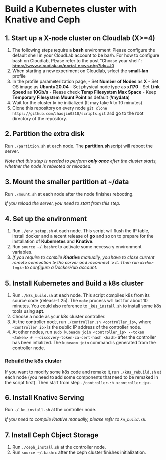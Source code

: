# Build a Kubernetes cluster with Knative and Ceph

## 1. Start up a X-node cluster on Cloudlab (X>=4)

1. The following steps require a **bash** environment. Please configure the default shell in your CloudLab account to be bash. For how to configure bash on Cloudlab, Please refer to the post "Choose your shell": https://www.cloudlab.us/portal-news.php?idx=49
2. When starting a new experiment on Cloudlab, select the **small-lan** profile
3. In the profile parameterization page, - Set **Number of Nodes** as **X** - Set OS image as **Ubuntu 20.04** - Set physical node type as **xI170** - Set **Link Speed** as **10Gb/s** - Please check **Temp Filesystem Max Space** - Keep **Temporary Filesystem Mount Point** as default (**/mydata**)
4. Wait for the cluster to be initialized (It may take 5 to 10 minutes)
5. Clone this repository on every node `git clone https://github.com/chaojin0310/scripts.git` and go to the root directory of the repository.

## 2. Partition the extra disk

Run `./partition.sh` at each node. The **partition.sh** script will reboot the server. 

*Note that this step is needed to perform **only once** after the cluster starts, whether the node is rebooted or reloaded.*

## 3. Mount the smaller partition at ~/data

Run `./mount.sh` at each node after the node finishes rebooting.

*If you reload the server, you need to start from this step.*

## 4. Set up the environment

1. Run `./env_setup.sh` at each node. This script will flush the IP table, install docker and a recent release of **go** and so on to prepare for the installation of **Kubernetes** and **Knative**.
2. Run `source ~/.bashrc` to activate some necessary environment variables.
3. *If you require to compile **Knative** manually, you have to close current remote connection to the server and reconnect to it. Then run `docker login` to configure a DockerHub account.*

## 5. Install Kubernetes and Build a k8s cluster

1. Run `./k8s_build.sh` at each node. This script compiles k8s from its source code (release-1.25). The `make` process will last for about 10 minutes. You could also reference to `_k8s_install.sh` to install some k8s tools using **apt**.
2. Choose a node as your k8s cluster controller. 
3. At the controller node, run `./controller.sh <controller_ip>`, where `<controller_ip>` is the public IP address of the controller node.
4. At other nodes, run `sudo kubeadm join <controller_ip> --token <token> # --discovery-token-ca-cert-hash <hash>` after the controller has been intialized. The `kubeadm join` command is generated from the controller node.

### Rebuild the k8s cluster

If you want to modify some k8s code and remake it, run `./k8s_rebuild.sh` at each node (you need to add some components that need to be remaked in the script first). Then start from step `./controller.sh <controller_ip>`.

## 6. Install Knative Serving

Run `./_kn_install.sh` at the controller node.

*If you need to compile Knative manually, please refer to `kn_build.sh`*.

## 7. Install Ceph Object Storage

1. Run `./ceph_install.sh` at the controller node.
2. Run `source ~/.bashrc` after the ceph cluster finishes initialization.
